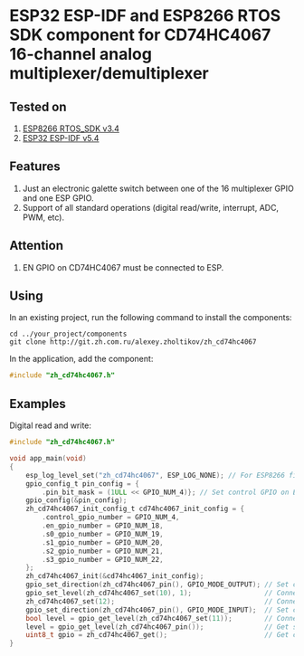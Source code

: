 # ESP32 ESP-IDF and ESP8266 RTOS SDK component for CD74HC4067 16-channel analog multiplexer/demultiplexer

## Tested on

1. [ESP8266 RTOS_SDK v3.4](https://docs.espressif.com/projects/esp8266-rtos-sdk/en/latest/index.html#)
2. [ESP32 ESP-IDF v5.4](https://docs.espressif.com/projects/esp-idf/en/release-v5.4/esp32/index.html)

## Features

1. Just an electronic galette switch between one of the 16 multiplexer GPIO and one ESP GPIO.
2. Support of all standard operations (digital read/write, interrupt, ADC, PWM, etc).

## Attention

1. EN GPIO on CD74HC4067 must be connected to ESP.

## Using

In an existing project, run the following command to install the components:

```text
cd ../your_project/components
git clone http://git.zh.com.ru/alexey.zholtikov/zh_cd74hc4067
```

In the application, add the component:

```c
#include "zh_cd74hc4067.h"
```

## Examples

Digital read and write:

```c
#include "zh_cd74hc4067.h"

void app_main(void)
{
    esp_log_level_set("zh_cd74hc4067", ESP_LOG_NONE); // For ESP8266 first enable "Component config -> Log output -> Enable log set level" via menuconfig.
    gpio_config_t pin_config = {
        .pin_bit_mask = (1ULL << GPIO_NUM_4)}; // Set control GPIO on ESP.
    gpio_config(&pin_config);
    zh_cd74hc4067_init_config_t cd74hc4067_init_config = {
        .control_gpio_number = GPIO_NUM_4,
        .en_gpio_number = GPIO_NUM_18,
        .s0_gpio_number = GPIO_NUM_19,
        .s1_gpio_number = GPIO_NUM_20,
        .s2_gpio_number = GPIO_NUM_21,
        .s3_gpio_number = GPIO_NUM_22,
    };
    zh_cd74hc4067_init(&cd74hc4067_init_config);
    gpio_set_direction(zh_cd74hc4067_pin(), GPIO_MODE_OUTPUT); // Set control GPIO on ESP to output.
    gpio_set_level(zh_cd74hc4067_set(10), 1);                  // Connect 10 GPIO on CD74HC4067 and set it to HIGH.
    zh_cd74hc4067_set(12);                                     // Connect 12 GPIO on CD74HC4067.
    gpio_set_direction(zh_cd74hc4067_pin(), GPIO_MODE_INPUT);  // Set control GPIO on ESP to input.
    bool level = gpio_get_level(zh_cd74hc4067_set(11));        // Connect 11 GPIO on CD74HC4067 and get it status.
    level = gpio_get_level(zh_cd74hc4067_pin());               // Get status of currently connected GPIO on CD74HC4067.
    uint8_t gpio = zh_cd74hc4067_get();                        // Get currently connected GPIO number on CD74HC4067.
}
```
